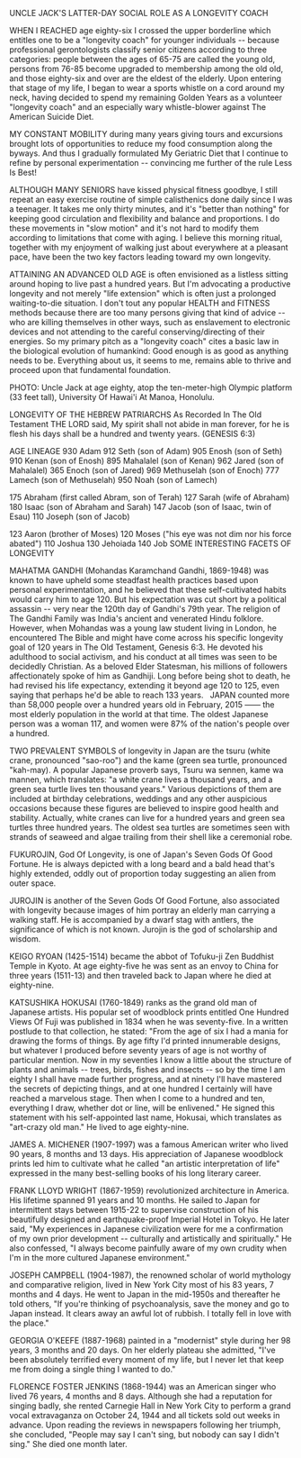 UNCLE JACK'S LATTER-DAY SOCIAL ROLE
AS A LONGEVITY COACH

WHEN I REACHED age eighty-six I crossed the upper borderline which entitles one to be a "longevity coach" for younger individuals -- because professional gerontologists classify senior citizens according to three categories: people between the ages of 65-75 are called the young old, persons from 76-85 become upgraded to membership among the old old, and those eighty-six and over are the eldest of the elderly. Upon entering that stage of my life, I began to wear a sports whistle on a cord around my neck, having decided to spend my remaining Golden Years as a volunteer "longevity coach" and an especially wary whistle-blower against The American Suicide Diet.

MY CONSTANT MOBILITY during many years giving tours and excursions brought lots of opportunities to reduce my food consumption along the byways. And thus I gradually formulated My Geriatric Diet that I continue to refine by personal experimentation -- convincing me further of the rule Less Is Best!

ALTHOUGH MANY SENIORS have kissed physical fitness goodbye, I still repeat an easy exercise routine of simple calisthenics done daily since I was a teenager. It takes me only thirty minutes, and it's "better than nothing" for keeping good circulation and flexibility and balance and proportions. I do these movements in "slow motion" and it's not hard to modify them according to limitations that come with aging. I believe this morning ritual, together with my enjoyment of walking just about everywhere at a pleasant pace, have been the two key factors leading toward my own longevity.

ATTAINING AN ADVANCED OLD AGE is often envisioned as a listless sitting around hoping to live past a hundred years. But I'm advocating a productive longevity and not merely "life extension" which is often just a prolonged waiting-to-die situation. I don't tout any popular HEALTH and FITNESS methods because there are too many persons giving that kind of advice -- who are killing themselves in other ways, such as enslavement to electronic devices and not attending to the careful conserving/directing of their energies. So my primary pitch as a "longevity coach" cites a basic law in the biological evolution of humankind: Good enough is as good as anything needs to be. Everything about us, it seems to me, remains able to thrive and proceed upon that fundamental foundation.

PHOTO: Uncle Jack at age eighty, atop the ten-meter-high Olympic platform (33 feet tall), University Of Hawai'i At Manoa, Honolulu.

LONGEVITY OF THE HEBREW PATRIARCHS As Recorded In The Old Testament THE LORD said, My spirit shall not abide in man forever, for he is flesh his days shall be a hundred and twenty years. (GENESIS 6:3)

AGE LINEAGE
930 Adam
912 Seth (son of Adam)
905 Enosh (son of Seth)
910 Kenan (son of Enosh)
895 Mahalalel (son of Kenan)
962 Jared (son of Mahalalel)
365 Enoch (son of Jared)
969 Methuselah (son of Enoch)
777 Lamech (son of Methuselah)
950 Noah (son of Lamech)

175 Abraham (first called Abram, son of Terah)
127 Sarah (wife of Abraham)
180 Isaac (son of Abraham and Sarah)
147 Jacob (son of Isaac, twin of Esau)
110 Joseph (son of Jacob)

123 Aaron (brother of Moses)
120 Moses ("his eye was not dim nor his force abated")
110 Joshua
130 Jehoiada
140 Job
SOME INTERESTING FACETS OF LONGEVITY

MAHATMA GANDHI (Mohandas Karamchand Gandhi, 1869-1948) was known to have upheld some steadfast health practices based upon personal experimentation, and he believed that these self-cultivated habits would carry him to age 120. But his expectation was cut short by a political assassin -- very near the 120th day of Gandhi's 79th year. The religion of The Gandhi Family was India's ancient and venerated Hindu folklore. However, when Mohandas was a young law student living in London, he encountered The Bible and might have come across his specific longevity goal of 120 years in The Old Testament, Genesis 6:3. He devoted his adulthood to social activism, and his conduct at all times was seen to be decidedly Christian. As a beloved Elder Statesman, his millions of followers affectionately spoke of him as Gandhiji. Long before being shot to death, he had revised his life expectancy, extending it beyond age 120 to 125, even saying that perhaps he'd be able to reach 133 years. ​
​
JAPAN counted more than 58,000 people over a hundred years old in February, 2015 —— the most elderly population in the world at that time. The oldest Japanese person was a woman 117, and women were 87% of the nation's people over a hundred.

TWO PREVALENT SYMBOLS of longevity in Japan are the tsuru (white crane, pronounced "sao-roo") and the kame (green sea turtle, pronounced "kah-may). A popular Japanese proverb says, Tsuru wa sennen, kame wa mannen, which translates: "a white crane lives a thousand years, and a green sea turtle lives ten thousand years." Various depictions of them are included at birthday celebrations, weddings and any other auspicious occasions because these figures are believed to inspire good health and stability. Actually, white cranes can live for a hundred years and green sea turtles three hundred years. The oldest sea turtles are sometimes seen with strands of seaweed and algae trailing from their shell like a ceremonial robe.

FUKUROJIN, God Of Longevity, is one of Japan's Seven Gods Of Good Fortune. He is always depicted with a long beard and a bald head that's highly extended, oddly out of proportion today suggesting an alien from outer space.

JUROJIN is another of the Seven Gods Of Good Fortune, also associated with longevity because images of him portray an elderly man carrying a walking staff. He is accompanied by a dwarf stag with antlers, the significance of which is not known. Jurojin is the god of scholarship and wisdom.

KEIGO RYOAN (1425-1514) became the abbot of Tofuku-ji Zen Buddhist Temple in Kyoto. At age eighty-five he was sent as an envoy to China for three years (1511-13) and then traveled back to Japan where he died at eighty-nine.

KATSUSHIKA HOKUSAI (1760-1849) ranks as the grand old man of Japanese artists. His popular set of woodblock prints entitled One Hundred Views Of Fuji was published in 1834 when he was seventy-five. In a written postlude to that collection, he stated: "From the age of six I had a mania for drawing the forms of things. By age fifty I'd printed innumerable designs, but whatever I produced before seventy years of age is not worthy of particular mention. Now in my seventies I know a little about the structure of plants and animals -- trees, birds, fishes and insects -- so by the time I am eighty I shall have made further progress, and at ninety I'll have mastered the secrets of depicting things, and at one hundred I certainly will have reached a marvelous stage. Then when I come to a hundred and ten, everything I draw, whether dot or line, will be enlivened." He signed this statement with his self-appointed last name, Hokusai, which translates as "art-crazy old man." He lived to age eighty-nine.

JAMES A. MICHENER (1907-1997) was a famous American writer who lived 90 years, 8 months and 13 days. His appreciation of Japanese woodblock prints led him to cultivate what he called "an artistic interpretation of life" expressed in the many best-selling books of his long literary career.

FRANK LLOYD WRIGHT (1867-1959) revolutionized architecture in America. His lifetime spanned 91 years and 10 months. He sailed to Japan for intermittent stays between 1915-22 to supervise construction of his beautifully designed and earthquake-proof Imperial Hotel in Tokyo. He later said, "My experiences in Japanese civilization were for me a confirmation of my own prior development -- culturally and artistically and spiritually." He also confessed, "I always become painfully aware of my own crudity when I'm in the more cultured Japanese environment."

JOSEPH CAMPBELL (1904-1987), the renowned scholar of world mythology and comparative religion, lived in New York City most of his 83 years, 7 months and 4 days. He went to Japan in the mid-1950s and thereafter he told others, "If you're thinking of psychoanalysis, save the money and go to Japan instead. It clears away an awful lot of rubbish. I totally fell in love with the place."

GEORGIA O'KEEFE (1887-1968) painted in a "modernist" style during her 98 years, 3 months and 20 days. On her elderly plateau she admitted, "I've been absolutely terrified every moment of my life, but I never let that keep me from doing a single thing I wanted to do."

FLORENCE FOSTER JENKINS (1868-1944) was an American singer who lived 76 years, 4 months and 8 days. Although she had a reputation for singing badly, she rented Carnegie Hall in New York City to perform a grand vocal extravaganza on October 24, 1944 and all tickets sold out weeks in advance. Upon reading the reviews in newspapers following her triumph, she concluded, "People may say I can't sing, but nobody can say I didn't sing." She died one month later.

